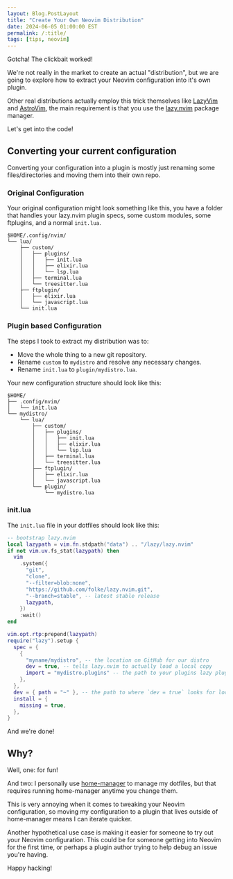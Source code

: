 ```yaml
---
layout: Blog.PostLayout
title: "Create Your Own Neovim Distribution"
date: 2024-06-05 01:00:00 EST
permalink: /:title/
tags: [tips, neovim]
---
```


Gotcha! The clickbait worked!

We're not really in the market to create an actual "distribution", but we are going to explore how to extract your Neovim configuration into it's own plugin.

Other real distributions actually employ this trick themselves like [LazyVim](https://github.com/LazyVim/LazyVim) and [AstroVim](https://github.com/astronvim/astronvim), the main requirement is that you use the [lazy.nvim](https://github.com/folke/lazy.nvim) package manager.

Let's get into the code!

## Converting your current configuration

Converting your configuration into a plugin is mostly just renaming some files/directories and moving them into their own repo.

### Original Configuration

Your original configuration might look something like this, you have a folder that handles your lazy.nvim plugin specs, some custom modules, some ftplugins, and a normal `init.lua`.

```
$HOME/.config/nvim/
└── lua/
    ├── custom/
    │   ├── plugins/
    │   │   ├── init.lua
    │   │   ├── elixir.lua
    │   │   └── lsp.lua
    │   ├── terminal.lua
    │   └── treesitter.lua
    ├── ftplugin/
    │   ├── elixir.lua
    │   └── javascript.lua
    └── init.lua
```

### Plugin based Configuration

The steps I took to extract my distribution was to:

- Move the whole thing to a new git repository.
- Rename `custom` to `mydistro` and resolve any necessary changes.
- Rename `init.lua` to `plugin/mydistro.lua`.

Your new configuration structure should look like this:

```
$HOME/
├── .config/nvim/
│   └── init.lua
└── mydistro/
    └── lua/
        ├── custom/
        │   ├── plugins/
        │   │   ├── init.lua
        │   │   ├── elixir.lua
        │   │   └── lsp.lua
        │   ├── terminal.lua
        │   └── treesitter.lua
        ├── ftplugin/
        │   ├── elixir.lua
        │   └── javascript.lua
        └── plugin/
            └── mydistro.lua
```

### init.lua

The `init.lua` file in your dotfiles should look like this:

```lua
-- bootstrap lazy.nvim
local lazypath = vim.fn.stdpath("data") .. "/lazy/lazy.nvim"
if not vim.uv.fs_stat(lazypath) then
  vim
    .system({
      "git",
      "clone",
      "--filter=blob:none",
      "https://github.com/folke/lazy.nvim.git",
      "--branch=stable", -- latest stable release
      lazypath,
    })
    :wait()
end

vim.opt.rtp:prepend(lazypath)
require("lazy").setup {
  spec = {
    {
      "myname/mydistro", -- the location on GitHub for our distro
      dev = true, -- tells lazy.nvim to actually load a local copy
      import = "mydistro.plugins" -- the path to your plugins lazy plugin spec
    },
  },
  dev = { path = "~" }, -- the path to where `dev = true` looks for local plugins
  install = {
    missing = true,
  },
}
```

And we're done!

## Why?

Well, one: for fun!

And two: I personally use [home-manager](https://github.com/nix-community/home-manager) to manage my dotfiles, but that requires running home-manager anytime you change them.

This is very annoying when it comes to tweaking your Neovim configuration, so moving my configuration to a plugin that lives outside of home-manager means I can iterate quicker.

Another hypothetical use case is making it easier for someone to try out your Neovim configuration. This could be for someone getting into Neovim for the first time, or perhaps a plugin author trying to help debug an issue you're having.

Happy hacking!
